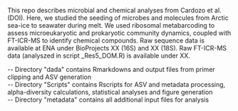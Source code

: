 This repo describes microbial and chemical analyses from Cardozo et al. (DOI). Here, we studied the seeding of microbes and molecules from Arctic sea-ice to seawater during melt. We used ribosomal metabarcoding to assess microeukaryotic and prokaryotic community dynamics, coupled with FT-ICR-MS to identify chemical compounds. Raw sequence data is available at ENA under BioProjects XX (16S) and XX (18S). Raw FT-ICR-MS data (analyszed in script _Res5_DOM.R) is available under XX.

-- Directory "dada" contains Rmarkdowns and output files from primer clipping and ASV generation  
-- Directory "Scripts" contains Rscripts for ASV and metadata processing, alpha-diversity calculations, statistical analyses and figure 
generation   
-- Directory "metadata" contains all additional input files for analysis   
